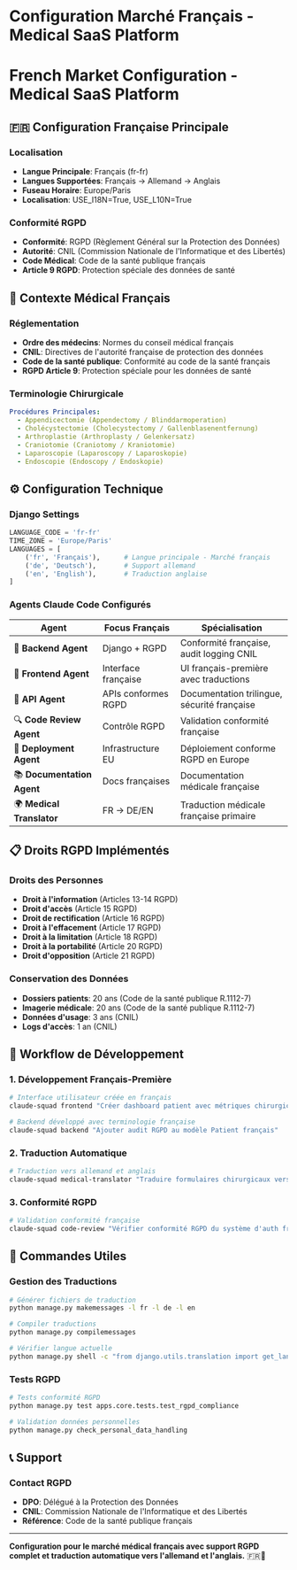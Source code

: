# Configuration Marché Français - Medical SaaS Platform
# French Market Configuration - Medical SaaS Platform

## 🇫🇷 Configuration Française Principale

### Localisation
- **Langue Principale**: Français (fr-fr)
- **Langues Supportées**: Français → Allemand → Anglais
- **Fuseau Horaire**: Europe/Paris
- **Localisation**: USE_I18N=True, USE_L10N=True

### Conformité RGPD
- **Conformité**: RGPD (Règlement Général sur la Protection des Données)
- **Autorité**: CNIL (Commission Nationale de l'Informatique et des Libertés)
- **Code Médical**: Code de la santé publique français
- **Article 9 RGPD**: Protection spéciale des données de santé

## 🏥 Contexte Médical Français

### Réglementation
- **Ordre des médecins**: Normes du conseil médical français
- **CNIL**: Directives de l'autorité française de protection des données
- **Code de la santé publique**: Conformité au code de la santé français
- **RGPD Article 9**: Protection spéciale pour les données de santé

### Terminologie Chirurgicale
```yaml
Procédures Principales:
  - Appendicectomie (Appendectomy / Blinddarmoperation)
  - Cholécystectomie (Cholecystectomy / Gallenblasenentfernung)
  - Arthroplastie (Arthroplasty / Gelenkersatz)
  - Craniotomie (Craniotomy / Kraniotomie)
  - Laparoscopie (Laparoscopy / Laparoskopie)
  - Endoscopie (Endoscopy / Endoskopie)
```

## ⚙️ Configuration Technique

### Django Settings
```python
LANGUAGE_CODE = 'fr-fr'
TIME_ZONE = 'Europe/Paris'
LANGUAGES = [
    ('fr', 'Français'),      # Langue principale - Marché français
    ('de', 'Deutsch'),       # Support allemand
    ('en', 'English'),       # Traduction anglaise
]
```

### Agents Claude Code Configurés

| **Agent** | **Focus Français** | **Spécialisation** |
|-----------|-------------------|-------------------|
| 🔧 **Backend Agent** | Django + RGPD | Conformité française, audit logging CNIL |
| 🎨 **Frontend Agent** | Interface française | UI français-première avec traductions |
| 🔌 **API Agent** | APIs conformes RGPD | Documentation trilingue, sécurité française |
| 🔍 **Code Review Agent** | Contrôle RGPD | Validation conformité française |
| 🚀 **Deployment Agent** | Infrastructure EU | Déploiement conforme RGPD en Europe |
| 📚 **Documentation Agent** | Docs françaises | Documentation médicale française |
| 🌍 **Medical Translator** | FR → DE/EN | Traduction médicale française primaire |

## 📋 Droits RGPD Implémentés

### Droits des Personnes
- **Droit à l'information** (Articles 13-14 RGPD)
- **Droit d'accès** (Article 15 RGPD)
- **Droit de rectification** (Article 16 RGPD)
- **Droit à l'effacement** (Article 17 RGPD)
- **Droit à la limitation** (Article 18 RGPD)
- **Droit à la portabilité** (Article 20 RGPD)
- **Droit d'opposition** (Article 21 RGPD)

### Conservation des Données
- **Dossiers patients**: 20 ans (Code de la santé publique R.1112-7)
- **Imagerie médicale**: 20 ans (Code de la santé publique R.1112-7)
- **Données d'usage**: 3 ans (CNIL)
- **Logs d'accès**: 1 an (CNIL)

## 🔄 Workflow de Développement

### 1. Développement Français-Première
```bash
# Interface utilisateur créée en français
claude-squad frontend "Créer dashboard patient avec métriques chirurgicales"

# Backend développé avec terminologie française
claude-squad backend "Ajouter audit RGPD au modèle Patient français"
```

### 2. Traduction Automatique
```bash
# Traduction vers allemand et anglais
claude-squad medical-translator "Traduire formulaires chirurgicaux vers DE/EN"
```

### 3. Conformité RGPD
```bash
# Validation conformité française
claude-squad code-review "Vérifier conformité RGPD du système d'auth français"
```

## 🎯 Commandes Utiles

### Gestion des Traductions
```bash
# Générer fichiers de traduction
python manage.py makemessages -l fr -l de -l en

# Compiler traductions
python manage.py compilemessages

# Vérifier langue actuelle
python manage.py shell -c "from django.utils.translation import get_language; print(get_language())"
```

### Tests RGPD
```bash
# Tests conformité RGPD
python manage.py test apps.core.tests.test_rgpd_compliance

# Validation données personnelles
python manage.py check_personal_data_handling
```

## 📞 Support

### Contact RGPD
- **DPO**: Délégué à la Protection des Données
- **CNIL**: Commission Nationale de l'Informatique et des Libertés
- **Référence**: Code de la santé publique français

---

**Configuration pour le marché médical français avec support RGPD complet et traduction automatique vers l'allemand et l'anglais.** 🇫🇷🏥